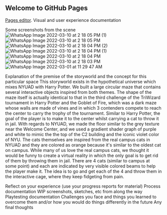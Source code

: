 ## Welcome to GitHub Pages

[Pages editor](https://github.com/yahiabeethoven/NyuadMazeRepo/edit/gh-pages/index.md).
Visual and user experience documentation

Some screenshots from the scene
![WhatsApp Image 2022-03-10 at 2 18 05 PM (1)](https://user-images.githubusercontent.com/58369022/157851497-3799ee29-8e31-468e-a576-40c6c10c2eea.jpeg)
![WhatsApp Image 2022-03-10 at 2 18 05 PM](https://user-images.githubusercontent.com/58369022/157851507-24cd5d56-1d5f-4f0b-b509-52770b914a1d.jpeg)
![WhatsApp Image 2022-03-10 at 2 18 04 PM (2)](https://user-images.githubusercontent.com/58369022/157851510-02919c8f-9317-43e2-9dee-5db430dcd6ee.jpeg)
![WhatsApp Image 2022-03-10 at 2 18 04 PM (1)](https://user-images.githubusercontent.com/58369022/157851513-954fb698-f845-4162-a84f-73ce2becff04.jpeg)
![WhatsApp Image 2022-03-10 at 2 18 04 PM](https://user-images.githubusercontent.com/58369022/157851516-accd994b-62b2-41db-921b-50ec3e1e5b55.jpeg)
![WhatsApp Image 2022-03-10 at 2 18 03 PM](https://user-images.githubusercontent.com/58369022/157851518-eee426e4-5e4d-4190-9ce6-0d5cb0b09ccb.jpeg)
![WhatsApp Image 2022-03-01 at 11 29 47 AM](https://user-images.githubusercontent.com/58369022/157851520-4b5e646b-d5a1-4664-9473-a93188c60d83.jpeg)

Explanation of the premise of the storyworld and the concept for this particular space
This storyworld exists in the hypothetical universe which mixes NYUAD with Harry Potter. We built a large circular maze that contains several interactive objects inspired from both themes. The shape of the maze itself is actually identical to that in the third challenge of the TriWizard tournament in Harry Potter and the Goblet of Fire, which was a dark maze whose walls are made of vines and in which 3 contenders compete to reach the center to carry the trophy of the tournament. Similar to Harry Potter, the goal of the player is to make it to the center whilst carrying a cat to throw it in jail. With regards to NYUAD, we made the floor similar to the grey texture near the Welcome Center, and we used a gradient shader graph of purple and white to mimic the the top of the C2 building and the iconic violet color of NYU. The cats themselves are inspired from the real campus cats in NYUAD and they are colored as orange because it's similar to the oldest cat on campus. While many of us love the real campus cats, we thought it would be funny to create a virtual reality in which the only goal is to get rid of them by throwing them in jail. There are 4 cats (similar to campus at some point) and each are indicated by very visible colored beams to help the player make it. The idea is to go and get each of the 4 and throw them in the interactive cage, where they keep fidgeting from pain. 

Reflect on your experience (use your progress reports for material)
Process documentation
WIP screenshots, sketches, etc from along the way
Playtesting documentation
Challenges you face and things you learned to overcome them and/or how you would do things differently in the future
Any final thoughts
